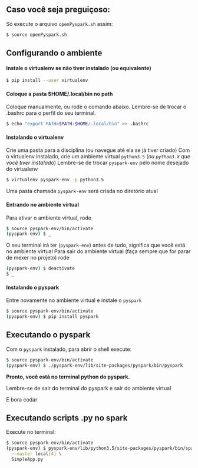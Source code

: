 ## Caso você seja preguiçoso:
Só execute o arquivo `openPyspark.sh` assim:
```bash
$ source openPyspark.sh
```

## Configurando o ambiente
#### Instale o virtualenv se não tiver instalado (ou equivalente)
```bash
$ pip install --user virtualenv
```
#### Coloque a pasta $HOME/.local/bin no path
Coloque manualmente, ou rode o comando abaixo.
Lembre-se de trocar o .bashrc para o perfil do seu terminal.
```bash
$ echo "export PATH=$PATH:$HOME/.local/bin" >> .bashrc
```
#### Instalando o virtualenv
Crie uma pasta para a disciplina (ou navegue até ela se já tiver criado)
Com o virtualenv instalado, crie um ambiente virtual `python3.5` (_ou `python3.X` que você tiver instalado_)
Lembre-se de trocar `pyspark-env` pelo nome desejado do virtualenv
```bash
$ virtualenv pyspark-env -p python3.5
```
Uma pasta chamada `pyspark-env` será criada no diretório atual

#### Entrando no ambiente virtual
Para ativar o ambiente virtual, rode
```bash
$ source pyspark-env/bin/activate
(pyspark-env) $ _
```
O seu terminal irá ter (`pyspark-env`) antes de tudo, significa que você está no ambiente virtual
Para sair do ambiente virtual (faça sempre que for parar de mexer no projeto) rode
```bash
(pyspark-env) $ deactivate
$ _
```

#### Instalando o pyspark
Entre novamente no ambiente virtual e instale o `pyspark`
```bash
$ source pyspark-env/bin/activate
(pyspark-env) $ pip install pyspark
```

## Executando o pyspark
Com o `pyspark` instalado, para abrir o shell execute:
```bash
$ source pyspark-env/bin/activate
(pyspark-env) $ ./pyspark-env/lib/site-packages/pyspark/bin/pyspark
```

**Pronto, você está no terminal python do pyspark.**

Lembre-se de sair do terminal do pyspark e sair do ambiente virtual

E bora codar

## Executando scripts .py no spark
Execute no terminal:
```bash
$ source pyspark-env/bin/activate
(pyspark-env) $ pyspark-env/lib/python3.5/site-packages/pyspark/bin/spark-submit \
  --master local[4] \
  SimpleApp.py
```
